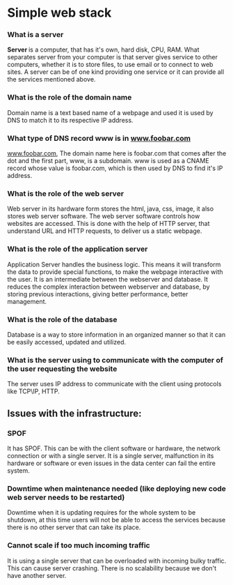 # Simple web stack
### What is a server
<b>Server </b>is a computer, that has it's own, hard disk, CPU, RAM. What
separates server from your computer is that server gives service to
other computers, whether it is to store files, to use email or to connect
to web  sites. A server can be of one kind providing one service or it
can provide all the services mentioned above. <br />
### What is the role of the domain name
Domain name is a text based name of a webpage and used it is used
by DNS to match it to its respective IP address.<br />
### What type of DNS record www is in www.foobar.com
www.foobar.com, The domain name here is foobar.com that comes after
the dot and the first part, www, is a subdomain. www is used as a CNAME
record whose value is foobar.com, which is then used by DNS to find it's
IP address.
### What is the role of the web server
Web server in its hardware form stores the html, java, css, image,
it also stores web server software. The web server software controls
how websites are accessed. This is done with the help of HTTP server,
that understand URL and HTTP requests, to deliver us a static webpage.
### What is the role of the application server
Application Server handles the business logic. This means it will
transform the data to provide special functions, to make the webpage
interactive with the user. It is an intermediate between the webserver
and database. It reduces the complex interaction between webserver and
database, by storing previous interactions, giving better performance,
better management.
### What is the role of the database
Database is a way to store information in an organized manner so
that it can be easily accessed, updated and utilized.
### What is the server using to communicate with the computer of the user requesting the website
The server uses IP address to communicate with the client using
protocols like TCP\IP, HTTP.

## Issues with the infrastructure:
### SPOF
It has SPOF. This can be with the client software or hardware, the network
connection or with a single server. It is a single server, malfunction in its
hardware or software or even issues in the data center can fail the entire system.
### Downtime when maintenance needed (like deploying new code web server needs to be restarted)
Downtime when it is updating requires for the whole system to be shutdown, 
at this time users will not be able to access the services
because there is no other server that can take its place.
### Cannot scale if too much incoming traffic
It is using a single server that can be overloaded with incoming
bulky traffic. This can cause server crashing. There is no scalability
because we don't have another server.
